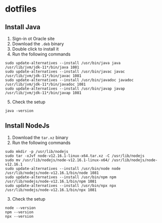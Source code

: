 # dotfiles

## Install Java

1. Sign-in ot Oracle site
2. Download the `.deb` binary
3. Double click to install it
4. Run the following commands

```
sudo update-alternatives --install /usr/bin/java java /usr/lib/jvm/jdk-11*/bin/java 1081 
sudo update-alternatives --install /usr/bin/javac javac /usr/lib/jvm/jdk-11*/bin/javac 1081 
sudo update-alternatives --install /usr/bin/javadoc javadoc /usr/lib/jvm/jdk-11*/bin/javadoc 1081 
sudo update-alternatives --install /usr/bin/javap javap /usr/lib/jvm/jdk-11*/bin/javap 1081
```

5. Check the setup

```
java -version
```

## Install NodeJs

1. Download the `tar.xz` binary
2. Run the following commands

```
sudo mkdir -p /usr/lib/nodejs
sudo tar -xJvf node-v12.16.1-linux-x64.tar.xz -C /usr/lib/nodejs
sudo mv /usr/lib/nodejs/node-v12.16.1-linux-x64/ /usr/lib/nodejs/node-v12.16.1
sudo update-alternatives --install /usr/bin/node node /usr/lib/nodejs/node-v12.16.1/bin/node 1081
sudo update-alternatives --install /usr/bin/npm npm /usr/lib/nodejs/node-v12.16.1/bin/npm 1081
sudo update-alternatives --install /usr/bin/npx npx /usr/lib/nodejs/node-v12.16.1/bin/npx 1081
```

3. Check the setup

```
node --version
npm --version
npx --version
```
